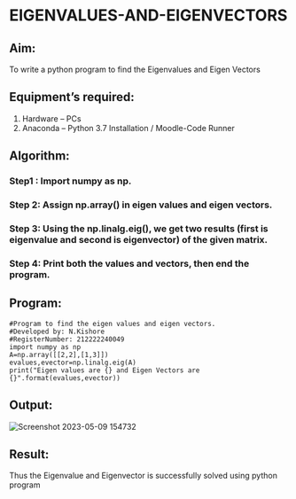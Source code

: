 # EIGENVALUES-AND-EIGENVECTORS
## Aim:
To write a python program to find the Eigenvalues and Eigen Vectors
## Equipment’s required:
1. 	Hardware – PCs
2. 	Anaconda – Python 3.7 Installation / Moodle-Code Runner
## Algorithm:
### Step1 : Import numpy as np.
### Step 2: Assign np.array() in eigen values and eigen vectors.
### Step 3: Using the np.linalg.eig(),  we get two results (first is eigenvalue and second is eigenvector) of the given matrix.
### Step 4: Print both the values and vectors, then end the program.

## Program:
```
#Program to find the eigen values and eigen vectors.
#Developed by: N.Kishore
#RegisterNumber: 212222240049
import numpy as np
A=np.array([[2,2],[1,3]])
evalues,evector=np.linalg.eig(A)
print("Eigen values are {} and Eigen Vectors are {}".format(evalues,evector))
```

## Output:
![Screenshot 2023-05-09 154732](https://github.com/nkishore2210/EIGENVALUES-AND-EIGENVECTORS/assets/118707090/7816f95c-5080-4a4f-8796-2e2ea2927bb1)

## Result:
Thus the Eigenvalue and Eigenvector is successfully solved using python program
